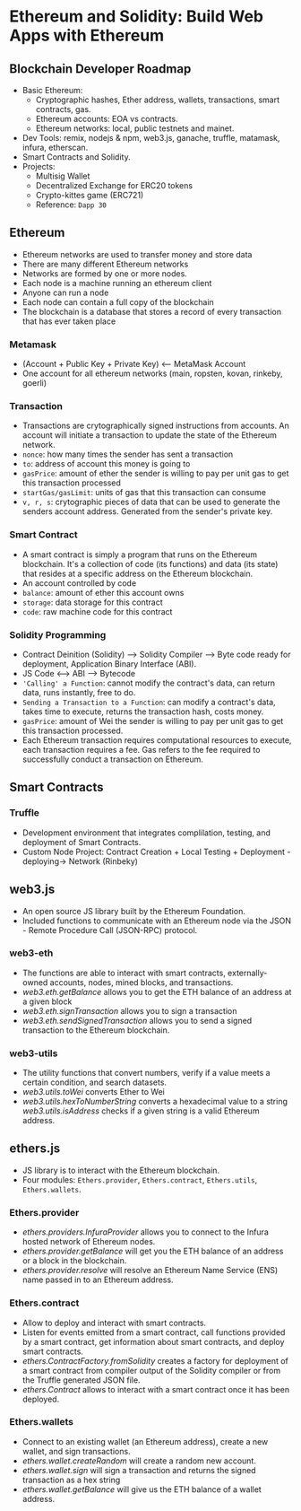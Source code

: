 # Ethereum and Solidity: Build Web Apps with Ethereum

## Blockchain Developer Roadmap
- Basic Ethereum:
    - Cryptographic hashes, Ether address, wallets, transactions, smart contracts, gas.
    - Ethereum accounts: EOA vs contracts.
    - Ethereum networks: local, public testnets and mainet.
- Dev Tools: remix, nodejs & npm, web3.js, ganache, truffle, matamask, infura, etherscan.
- Smart Contracts and Solidity.
- Projects:
    - Multisig Wallet
    - Decentralized Exchange for ERC20 tokens
    - Crypto-kittes game (ERC721)
    - Reference: `Dapp 30`

## Ethereum
- Ethereum networks are used to transfer money and store data
- There are many different Ethereum networks
- Networks are formed by one or more nodes.
- Each node is a machine running an ethereum client
- Anyone can run a node
- Each node can contain a full copy of the blockchain
- The blockchain is a database that stores a record of every transaction that has ever taken place

### Metamask
- (Account + Public Key + Private Key) <-- MetaMask Account
- One account for all ethereum networks (main, ropsten, kovan, rinkeby, goerli)

### Transaction
- Transactions are crytographically signed instructions from accounts. An account will initiate a transaction to update the state of the Ethereum network.
- `nonce`: how many times the sender has sent a transaction
- `to`: address of account this money is going to
- `gasPrice`: amount of ether the sender is willing to pay per unit gas to get this transaction processed
- `startGas/gasLimit`: units of gas that this transaction can consume
- `v, r, s`: crytographic pieces of data that can be used to generate the senders account address. Generated from the sender's private key.

### Smart Contract
- A smart contract is simply a program that runs on the Ethereum blockchain. It's a collection of code (its functions) and data (its state) that resides at a specific address on the Ethereum blockchain.
- An account controlled by code
- `balance`: amount of ether this account owns
- `storage`: data storage for this contract
- `code`: raw machine code for this contract

### Solidity Programming
- Contract Deinition (Solidity) --> Solidity Compiler --> Byte code ready for deployment, Application Binary Interface (ABI).
- JS Code <--> ABI --> Bytecode
- `'Calling' a Function`: cannot modify the contract's data, can return data, runs instantly, free to do.
- `Sending a Transaction to a Function`: can modify a contract's data, takes time to execute, returns the transaction hash, costs money.
- `gasPrice`: amount of Wei the sender is willing to pay per unit gas to get this transaction processed.
- Each Ethereum transaction requires computational resources to execute, each transaction requires a fee. Gas refers to the fee required to successfully conduct a transaction on Ethereum.

## Smart Contracts
### Truffle
- Development environment that integrates complilation, testing, and deployment of Smart Contracts.
- Custom Node Project: Contract Creation + Local Testing + Deployment -deploying-> Network (Rinbeky)

## web3.js
- An open source JS library built by the Ethereum Foundation.
- Included functions to communicate with an Ethereum node via the JSON - Remote Procedure Call (JSON-RPC) protocol.
### web3-eth
- The functions are able to interact with smart contracts, externally-owned accounts, nodes, mined blocks, and transactions.
- _web3.eth.getBalance_ allows you to get the ETH balance of an address at a given block
- _web3.eth.signTransaction_ allows you to sign a transaction
- _web3.eth.sendSignedTransaction_ allows you to send a signed transaction to the Ethereum blockchain.
### web3-utils
- The utility functions that convert numbers, verify if a value meets a certain condition, and search datasets.
- _web3.utils.toWei_ converts Ether to Wei
- _web3.utils.hexToNumberString_ converts a hexadecimal value to a string _web3.utils.isAddress_ checks if a given string is a valid Ethereum address.

## ethers.js
- JS library is to interact with the Ethereum blockchain.
- Four modules: `Ethers.provider`, `Ethers.contract`, `Ethers.utils`, `Ethers.wallets`.
### Ethers.provider
- _ethers.providers.InfuraProvider_ allows you to connect to the Infura hosted network of Ethereum nodes.
- _ethers.provider.getBalance_ will get you the ETH balance of an address or a block in the blockchain.
- _ethers.provider.resolve_ will resolve an Ethereum Name Service (ENS) name passed in to an Ethereum address.
### Ethers.contract
- Allow to deploy and interact with smart contracts.
- Listen for events emitted from a smart contract, call functions provided by a smart contract, get information about smart contracts, and deploy smart contracts.
- _ethers.ContractFactory.fromSolidity_ creates a factory for deployment of a smart contract from compiler output of the Solidity compiler or from the Truffle generated JSON file.
- _ethers.Contract_ allows to interact with a smart contract once it has been deployed.
### Ethers.wallets
- Connect to an existing wallet (an Ethereum address), create a new wallet, and sign transactions.
- _ethers.wallet.createRandom_ will create a random new account.
- _ethers.wallet.sign_ will sign a transaction and returns the signed transaction as a hex string
- _ethers.wallet.getBalance_ will give us the ETH balance of a wallet address.
